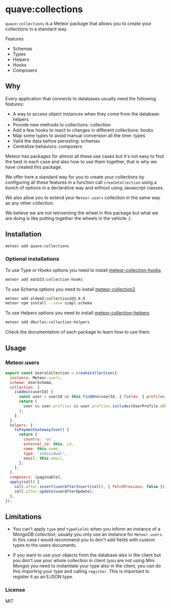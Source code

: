 # quave:collections

`quave:collections` is a Meteor package that allows you to create your collections in a standard way.

Features
  - Schemas
  - Types
  - Helpers
  - Hooks
  - Composers
  
## Why
Every application that connects to databases usually need the following features:
- A way to access object instances when they come from the database: helpers
- Provide new methods to collections: collection
- Add a few hooks to react to changes in different collections: hooks
- Map some types to avoid manual conversion all the time: types
- Valid the data before persisting: schemas
- Centralize behaviors: composers

Meteor has packages for almost all these use cases but it's not easy to find the best in each case and also how to use them together, that is why we have created this package.
 
We offer here a standard way for you to create your collections by configuring all these features in a function call `createCollection` using a bunch of options in a declarative way and without using Javascript classes. 

We also allow you to extend your `Meteor.users` collection in the same way as any other collection.

We believe we are not reinventing the wheel in this package but what we are doing is like putting together the wheels in the vehicle :).
  
## Installation

```sh
meteor add quave:collections
```

### Optional installations

To use Type or Hooks options you need to install [meteor-collection-hooks](https://github.com/Meteor-Community-Packages/meteor-collection-hooks)

```sh
meteor add matb33:collection-hooks
```

To use Schema options you need to install [meteor-collection2](
https://github.com/Meteor-Community-Packages/meteor-collection2)
```sh
meteor add aldeed:collection2@3.0.0
meteor npm install --save simpl-schema
```

To use Helpers options you need to install [meteor-collection-helpers](https://github.com/dburles/meteor-collection-helpers)

```sh
meteor add dburles:collection-helpers
```

Check the documentation of each package to learn how to use them.


## Usage

### Meteor.users

```javascript
export const UsersCollection = createCollection({
  instance: Meteor.users,
  schema: UserSchema,
  collection: {
    isAdmin(userId) {
      const user = userId && this.findOne(userId, { fields: { profiles: 1 } });
      return (
        user && user.profiles && user.profiles.includes(UserProfile.ADMIN.name)
      );
    },
  },
  helpers: {
    toPaymentGatewayJson() {
      return {
        country: 'us',
        external_id: this._id,
        name: this.name,
        type: 'individual',
        email: this.email,
      };
    },
  },
  composers: [paginable],
  apply(coll) {
    coll.after.insert(userAfterInsert(coll), { fetchPrevious: false });
    coll.after.update(userAfterUpdate);
  },
});
```

## Limitations

- You can't apply `type` and `typeFields` when you inform an instance of a MongoDB collection, usually you only use an instance for `Meteor.users`. In this case I would recommend you to don't add fields with custom types to the users documents.

- If you want to use your objects from the database also in the client but you don't use your whole collection in client (you are not using Mini Mongo) you need to instantiate your type also in the client, you can do this importing your type and calling `register`. This is important to register it as an EJSON type.

### License

MIT

